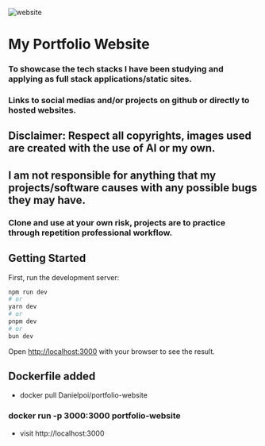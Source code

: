 ![website](https://github.com/daniel-mar/portfolio-website/assets/33047490/e249bb94-df32-483d-8ea7-110c98917c1e)

# My Portfolio Website
### To showcase the tech stacks I have been studying and applying as full stack applications/static sites.
### Links to social medias and/or projects on github or directly to hosted websites.

## Disclaimer: Respect all copyrights, images used are created with the use of AI or my own.
## I am not responsible for anything that my projects/software causes with any possible bugs they may have.
### Clone and use at your own risk, projects are to practice through repetition professional workflow.

## Getting Started

First, run the development server:

```bash
npm run dev
# or
yarn dev
# or
pnpm dev
# or
bun dev
```

Open [http://localhost:3000](http://localhost:3000) with your browser to see the result.

## Dockerfile added
- docker pull Danielpoi/portfolio-website


### docker run -p 3000:3000 portfolio-website
- visit http://localhost:3000
